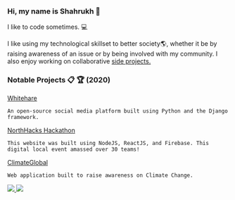 ### Hi, my name is Shahrukh :wave:

I like to code sometimes. :computer:

I like using my technological skillset to better society:earth_americas:, whether it be by raising awareness of an issue or by being involved with my community. I also enjoy working on collaborative [side projects.](https://github.com/ShaleeQureshi?tab=repositories)

### Notable Projects :clipboard: :trophy: (2020)

[Whitehare](https://github.com/ShaleeQureshi/Whitehare)

```
An open-source social media platform built using Python and the Django framework.
```

[NorthHacks Hackathon](https://shaleequreshi.github.io/NorthHacks/#/)

```
This website was built using NodeJS, ReactJS, and Firebase. This digital local event amassed over 30 teams!
```

[ClimateGlobal](https://github.com/ClimateGlobal)

```
Web application built to raise awareness on Climate Change.
```

<a href="https://github.com/ShaleeQureshi">
  <img src="https://github-readme-stats.vercel.app/api?username=ShaleeQureshi&show_icons=true&theme=tokyonight" />
</a>
<a href="https://github.com/ShaleeQureshi">
  <img src="https://github-readme-stats.vercel.app/api/top-langs/?username=ShaleeQureshi&layout=compact&show_icons=true&theme=tokyonight" />
</a>

